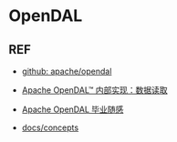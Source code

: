 
# OpenDAL


## REF
- [github: apache/opendal](https://github.com/apache/opendal)

- [Apache OpenDAL™ 内部实现：数据读取](https://xuanwo.io/2023/02-how-opendal-read-data/)

- [Apache OpenDAL 毕业随感](https://www.tisonkun.org/2024/01/18/opendal-graduate/)

- [docs/concepts](https://opendal.apache.org/docs/rust/opendal/docs/concepts/index.html)
